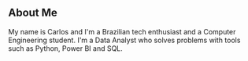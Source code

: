 ## About Me

My name is Carlos and I'm a Brazilian tech enthusiast and a Computer Engineering student. I'm a Data Analyst who solves problems with tools such as Python, Power BI and SQL.
